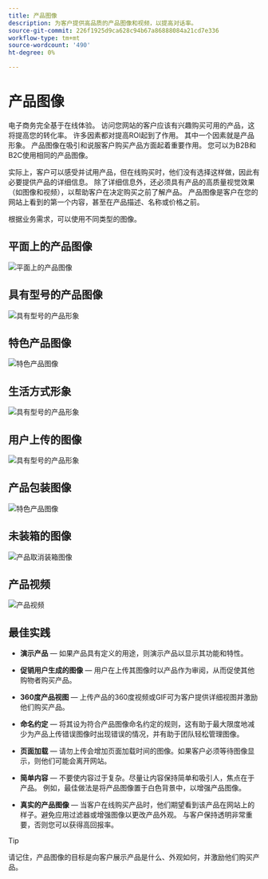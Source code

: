```yaml
---
title: 产品图像
description: 为客户提供高品质的产品图像和视频，以提高对话率。
source-git-commit: 226f1925d9ca628c94b67a86888084a21cd7e336
workflow-type: tm+mt
source-wordcount: '490'
ht-degree: 0%

---
```



# 产品图像

电子商务完全基于在线体验。 访问您网站的客户应该有兴趣购买可用的产品，这将提高您的转化率。 许多因素都对提高ROI起到了作用。 其中一个因素就是产品形象。 产品图像在吸引和说服客户购买产品方面起着重要作用。 您可以为B2B和B2C使用相同的产品图像。

实际上，客户可以感受并试用产品，但在线购买时，他们没有选择这样做，因此有必要提供产品的详细信息。 除了详细信息外，还必须具有产品的高质量视觉效果（如图像和视频），以帮助客户在决定购买之前了解产品。 产品图像是客户在您的网站上看到的第一个内容，甚至在产品描述、名称或价格之前。

根据业务需求，可以使用不同类型的图像。

## 平面上的产品图像

![平面上的产品图像](../../assets/playbooks/product-image-flat.png)

## 具有型号的产品图像

![具有型号的产品形象](../../assets/playbooks/product-image-model.png)

## 特色产品图像

![特色产品图像](../../assets/playbooks/product-image-feature.png)

## 生活方式形象

![具有型号的产品形象](../../assets/playbooks/product-image-lifestyle.png)

## 用户上传的图像

![具有型号的产品形象](../../assets/playbooks/product-image-user-upload.png)

## 产品包装图像

![特色产品图像](../../assets/playbooks/product-image-packaging.png)

## 未装箱的图像

![产品取消装箱图像](../../assets/playbooks/product-image-unboxing.png)

## 产品视频

![产品视频](../../assets/playbooks/product-video.png)

## 最佳实践

- **演示产品** — 如果产品具有定义的用途，则演示产品以显示其功能和特性。

- **促销用户生成的图像** — 用户在上传其图像时以产品作为审阅，从而促使其他购物者购买产品。

- **360度产品视图** — 上传产品的360度视频或GIF可为客户提供详细视图并激励他们购买产品。

- **命名约定** — 将其设为符合产品图像命名约定的规则，这有助于最大限度地减少为产品上传错误图像时出现错误的情况，并有助于团队轻松管理图像。

- **页面加载** — 请勿上传会增加页面加载时间的图像。如果客户必须等待图像显示，则他们可能会离开网站。

- **简单内容** — 不要使内容过于复杂。尽量让内容保持简单和吸引人，焦点在于产品。 例如，最佳做法是将产品图像置于白色背景中，以增强产品图像。

- **真实的产品图像** — 当客户在线购买产品时，他们期望看到该产品在网站上的样子。避免应用过滤器或增强图像以更改产品外观。 与客户保持透明非常重要，否则您可以获得高回报率。

>[!TIP]
>
>请记住，产品图像的目标是向客户展示产品是什么、外观如何，并激励他们购买产品。

